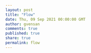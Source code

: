 ```yaml
---
layout: post
title: "Flow"
date: Thu, 09 Sep 2021 00:00:00 GMT
author: gvensan
comments: true
published: true
share: true
permalink: flow
---
```


